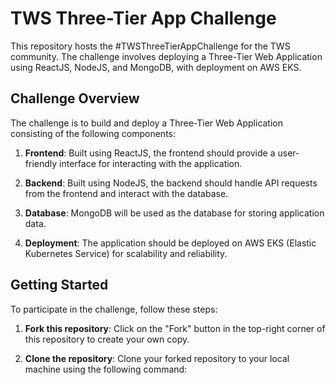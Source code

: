 # TWS Three-Tier App Challenge

This repository hosts the #TWSThreeTierAppChallenge for the TWS community. The challenge involves deploying a Three-Tier Web Application using ReactJS, NodeJS, and MongoDB, with deployment on AWS EKS.

## Challenge Overview

The challenge is to build and deploy a Three-Tier Web Application consisting of the following components:

1. **Frontend**: Built using ReactJS, the frontend should provide a user-friendly interface for interacting with the application.

2. **Backend**: Built using NodeJS, the backend should handle API requests from the frontend and interact with the database.

3. **Database**: MongoDB will be used as the database for storing application data.

4. **Deployment**: The application should be deployed on AWS EKS (Elastic Kubernetes Service) for scalability and reliability.

## Getting Started

To participate in the challenge, follow these steps:

1. **Fork this repository**: Click on the "Fork" button in the top-right corner of this repository to create your own copy.

2. **Clone the repository**: Clone your forked repository to your local machine using the following command:
